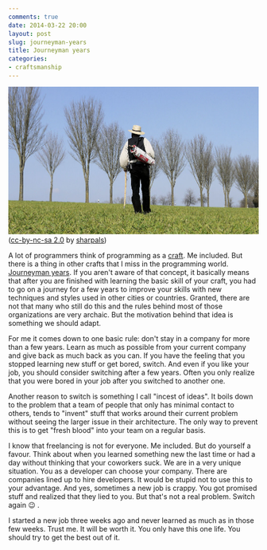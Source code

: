 ```yaml
---
comments: true
date: 2014-03-22 20:00
layout: post
slug: journeyman-years
title: Journeyman years
categories:
- craftsmanship
---
```


![A journeyman](/images/2014-03-22-journeyman_years/journeyman.jpg)
([cc-by-nc-sa 2.0](http://creativecommons.org/licenses/by-nc-nd/2.0/) by [sharpals](http://flickr.com/photos/sharpals/7043828775/))

A lot of programmers think of programming as a
[craft](http://devblog.avdi.org/2014/02/10/the-passion-gospel/). Me included.
But there is a thing in other crafts that I miss in the programming world.
[Journeyman years](https://en.wikipedia.org/wiki/Journeyman_years). If you aren't aware of that concept, it basically means that
after you are finished with learning the basic skill of your craft, you had
to go on a journey for a few years to improve your skills with new techniques
and styles used in other cities or countries. Granted, there are not that
many who still do this and the rules behind most of those organizations are
very archaic. But the motivation behind that idea is something we should adapt.

For me it comes down to one basic rule: don't stay in a company for more than
a few years. Learn as much as possible from your current company and give back
as much back as you can. If you have the feeling that you stopped learning new
stuff or get bored, switch. And even if you like your job, you should consider
switching after a few years. Often you only realize that you were bored in your
job after you switched to another one.

Another reason to switch is something I call "incest of ideas". It boils down
to the problem that a team of people that only has minimal contact to others,
tends to "invent" stuff that works around their current problem without seeing
the larger issue in their architecture. The only way to prevent this is
to get "fresh blood" into your team on a regular basis.

I know that freelancing is not for everyone. Me included. But do yourself a
favour. Think about when you learned something new the last time or had a day
without thinking that your coworkers suck. We are in a very unique situation.
You as a developer can choose your company.  There are companies lined up to
hire developers. It would be stupid not to use this to your advantage. And yes,
sometimes a new job is crappy. You got promised stuff and realized that they
lied to you. But that's not a real problem. Switch again :wink: .

I started a new job three weeks ago and never learned as much as in those few
weeks. Trust me. It will be worth it. You only have this one life. You should
try to get the best out of it.


